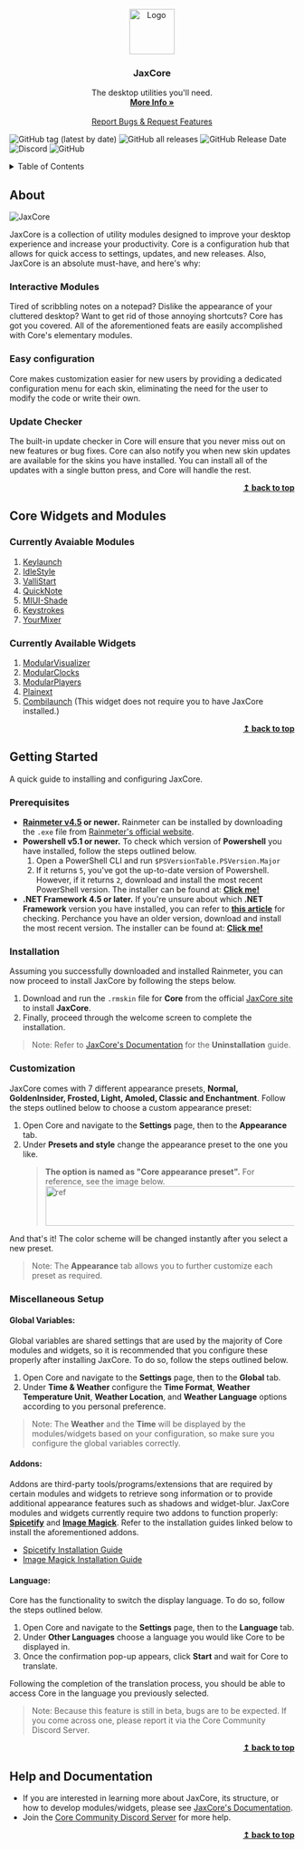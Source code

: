 
<br />
<div align="center">
  <a href="https://github.com/EnhancedJax/-JaxCore">
    <img src="https://imgur.com/AFjcn5M.png" alt="Logo" width="80" height="80">
  </a>

<h3 align="center">JaxCore</h3>

  <p align="center">
    The desktop utilities you'll need.
    <br />
    <a href="https://jax-core.github.io/"><strong>More Info »</strong></a>
    <br />
    <br />
    <a href="https://discord.gg/JmgehPSDD6">Report Bugs & Request Features </a>
  </p>
</div>


  ![GitHub tag (latest by date)](https://img.shields.io/github/v/tag/Jax-Core/JaxCore?label=Version&style=for-the-badge)
  ![GitHub all releases](https://img.shields.io/github/downloads/EnhancedJax/-JaxCore/total?style=for-the-badge)
  ![GitHub Release Date](https://img.shields.io/github/release-date/Jax-Core/JaxCore?label=Last%20Core%20Update&style=for-the-badge)
  ![Discord](https://img.shields.io/discord/880445067754610688?label=Discord%20server&style=for-the-badge)
  ![GitHub](https://img.shields.io/github/license/Jax-Core/JaxCore?style=for-the-badge)


<!-- TABLE OF CONTENTS -->
<details>
  <summary>Table of Contents</summary>
  <ol>
    <li>
      <a href="#about">About</a>
    </li>
    <li>
      <a href="#core-widgets-and-modules">Core Widgets and Modules</a>
    </li>
    <li>
      <a href="#getting-started">Getting Started</a>
      <ul>
        <li><a href="#prerequisites">Prerequisites</a></li>
        <li><a href="#installation">Installation</a></li>
        <li><a href="#customization">Customization</a></li>
        <li><a href="#miscellaneous-setup">Miscellaneous Setup</a>
          <ul>
            <li><a href="#global-variables">Global Variables</a></li>
            <li><a href="#addons">Addons</a></li>
            <li><a href="#language">Language</a></li>
          </ul>
      </li>
      </ul>
    </li>
    <li> <a href="#help-and-documentation">Help and Documentation</a></li>
  </ol>
</details>

## About

![JaxCore](https://user-images.githubusercontent.com/80020581/144406208-38b04189-d291-4c8b-8a3f-4b43236b1ce5.png)

JaxCore is a collection of utility modules designed to improve your desktop experience and increase your productivity. Core is a configuration hub that allows for quick access to settings, updates, and new releases.
Also, JaxCore is an absolute must-have, and here's why:

### Interactive Modules

Tired of scribbling notes on a notepad? Dislike the appearance of your cluttered desktop? Want to get rid of those annoying shortcuts? Core has got you covered. All of the aforementioned feats are easily accomplished with Core's elementary modules.

### Easy configuration

Core makes customization easier for new users by providing a dedicated configuration menu for each skin, eliminating the need for the user to modify the code or write their own.

### Update Checker

The built-in update checker in Core will ensure that you never miss out on new features or bug fixes. Core can also notify you when new skin updates are available for the skins you have installed. You can install all of the updates with a single button press, and Core will handle the rest.

<p align="right">
    <b><a href="#top">↥ back to top</a></b>
</p>

## Core Widgets and Modules

### Currently Avaiable Modules
1. [Keylaunch](https://github.com/Jax-Core/Keylaunch)
2. [IdleStyle](https://github.com/Jax-Core/IdleStyle)
3. [ValliStart](https://github.com/Jax-Core/ValliStart)
4. [QuickNote](https://github.com/Jax-Core/QuickNote)
5. [MIUI-Shade](https://github.com/Jax-Core/MIUI-Shade)
6. [Keystrokes](https://github.com/Jax-Core/Keystrokes)
7. [YourMixer](https://github.com/Jax-Core/YourMixer)

### Currently Available Widgets
1. [ModularVisualizer](https://github.com/Jax-Core/ModularVisualizer)
2. [ModularClocks](https://github.com/Jax-Core/Modularclocks)
3. [ModularPlayers](https://github.com/Jax-Core/ModularPlayers)
5. [Plainext](https://github.com/Jax-Core/Plainext)
4. [Combilaunch](https://github.com/Jax-Core/Combilaunch) (This widget does not require you to have JaxCore installed.)

<p align="right">
    <b><a href="#top">↥ back to top</a></b>
</p>

## Getting Started

A quick guide to installing and configuring JaxCore. 

### Prerequisites

- **[Rainmeter v4.5](https://www.rainmeter.net/) or newer.** Rainmeter can be installed by downloading the `.exe` file from [Rainmeter's official website](https://www.rainmeter.net/).
- **Powershell v5.1 or newer.** To check which version of **Powershell** you have installed, follow the steps outlined below.
    1. Open a PowerShell CLI and run `$PSVersionTable.PSVersion.Major`
    2. If it returns `5`, you've got the up-to-date version of Powershell. However, if it returns `2`, download and install the most recent PowerShell version. The installer can be found at: **[Click me!](https://www.microsoft.com/en-us/download/details.aspx?id=54616.)**
- **.NET Framework 4.5 or later.** If you're unsure about which **.NET Framework** version you have installed, you can refer to **[this article](https://docs.microsoft.com/en-us/dotnet/framework/migration-guide/how-to-determine-which-versions-are-installed)** for checking. Perchance you have an older version, download and install the most recent version. The installer can be found at: **[Click me!](https://dotnet.microsoft.com/en-us/download/dotnet-framework)**


### Installation 

Assuming you successfully downloaded and installed Rainmeter, you can now proceed to install JaxCore by following the steps below.

1. Download and run the `.rmskin` file for **Core** from the official [JaxCore site](https://jax-core.github.io/) to install **JaxCore**.
2. Finally, proceed through the welcome screen to complete the installation.

> Note: Refer to [JaxCore's Documentation](https://jaxcore.gitbook.io/core/) for the **Uninstallation** guide.

### Customization

JaxCore comes with 7 different appearance presets, **Normal, GoldenInsider, Frosted, Light, Amoled, Classic and Enchantment**. Follow the steps outlined below to choose a custom appearance preset:

1. Open Core and navigate to the **Settings** page, then to the **Appearance** tab.
2. Under **Presets and style** change the appearance preset to the one you like.
    > **The option is named as "Core appearance preset".** For reference, see the image below. 
    >  <img src ="https://imgur.com/mBz9C8t.png" alt = "ref" width="737" height ="70">

And that's it! The color scheme will be changed instantly after you select a new preset.

> Note: The **Appearance** tab allows you to further customize each preset as required.

### Miscellaneous Setup

#### Global Variables:

Global variables are shared settings that are used by the majority of Core modules and widgets, so it is recommended that you configure these properly after installing JaxCore. To do so, follow the steps outlined below.

1. Open Core and navigate to the **Settings** page, then to the **Global** tab.
2. Under **Time & Weather** configure the **Time Format**, **Weather Temperature Unit**, **Weather Location**, and **Weather Language** options according to you personal preference.

> Note: The **Weather** and the **Time** will be displayed by the modules/widgets based on your configuration, so make sure you configure the global variables correctly.

#### Addons:

Addons are third-party tools/programs/extensions that are required by certain modules and widgets to retrieve song information or to provide additional appearance features such as shadows and widget-blur. JaxCore modules and widgets currently require two addons to function properly: **[Spicetify](https://spicetify.app/)** and **[Image Magick](https://imagemagick.org/index.php)**. Refer to the installation guides linked below to install the aforementioned addons.

* [Spicetify Installation Guide](https://github.com/Jax-Core/ModularPlayers#installing-spicetify)
* [Image Magick Installation Guide](https://github.com/Jax-Core/ModularPlayers#installing-imagemagick)

#### Language:

Core has the functionality to switch the display language. To do so, follow the steps outlined below.

1. Open Core and navigate to the **Settings** page, then to the **Language** tab.
2. Under **Other Languages** choose a language you would like Core to be displayed in.
3. Once the confirmation pop-up appears, click **Start** and wait for Core to translate. 

Following the completion of the translation process, you should be able to access Core in the language you previously selected.

> Note: Because this feature is still in beta, bugs are to be expected. If you come across one, please report it via the Core Community Discord Server.

<p align="right">
    <b><a href="#top">↥ back to top</a></b>
</p>

## Help and Documentation
- If you are interested in learning more about JaxCore, its structure, or how to develop modules/widgets, please see [JaxCore's Documentation](https://jaxcore.gitbook.io/core/).
- Join the [Core Community Discord Server](https://discord.gg/JmgehPSDD6) for more help.

<p align="right">
    <b><a href="#top">↥ back to top</a></b>
</p>
